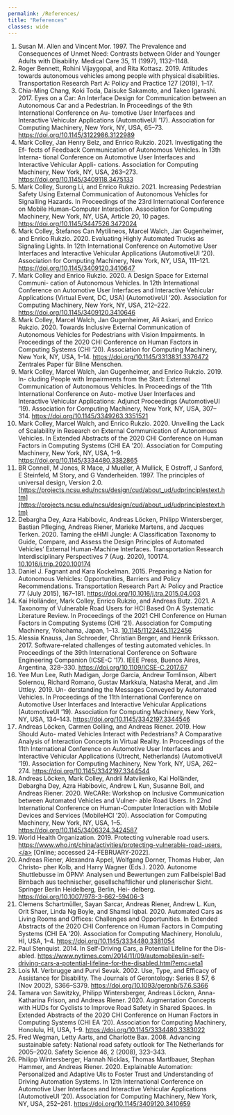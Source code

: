 ```yaml
---
permalink: /References/
title: "References"
classes: wide
---
```

1. Susan M. Allen and Vincent Mor. 1997. The Prevalence and Consequences of Unmet Need: Contrasts between Older and Younger Adults with Disability. Medical Care 35, 11 (1997), 1132–1148. 
2. Roger Bennett, Rohini Vijaygopal, and Rita Kottasz. 2019. Attitudes towards autonomous vehicles among people with physical disabilities. Transportation Research Part A: Policy and Practice 127 (2019), 1–17. 
3. Chia-Ming Chang, Koki Toda, Daisuke Sakamoto, and Takeo Igarashi. 2017. Eyes on a Car: An Interface Design for Communication between an Autonomous Car and a Pedestrian. In Proceedings of the 9th International Conference on Au- tomotive User Interfaces and Interactive Vehicular Applications (AutomotiveUI ’17). Association for Computing Machinery, New York, NY, USA, 65–73. <a href="https://doi.org/10.1145/3122986.3122989" target="_blank">https://doi.org/10.1145/3122986.3122989</a>
4. Mark Colley, Jan Henry Belz, and Enrico Rukzio. 2021. Investigating the Ef- fects of Feedback Communication of Autonomous Vehicles. In 13th Interna- tional Conference on Automotive User Interfaces and Interactive Vehicular Appli- cations. Association for Computing Machinery, New York, NY, USA, 263–273. <a href="https://doi.org/10.1145/3409118.3475133" target="_blank">https://doi.org/10.1145/3409118.3475133</a> 
5. <a name="colley2021b"></a>Mark Colley, Surong Li, and Enrico Rukzio. 2021. Increasing Pedestrian Safety Using External Communication of Autonomous Vehicles for Signalling Hazards. In Proceedings of the 23rd International Conference on Mobile Human-Computer Interaction. Association for Computing Machinery, New York, NY, USA, Article 20, 10 pages. <a href="https://doi.org/10.1145/3447526.3472024" target="_blank">https://doi.org/10.1145/3447526.3472024</a> 
6. Mark Colley, Stefanos Can Mytilineos, Marcel Walch, Jan Gugenheimer, and Enrico Rukzio. 2020. Evaluating Highly Automated Trucks as Signaling Lights. In 12th International Conference on Automotive User Interfaces and Interactive Vehicular Applications (AutomotiveUI ’20). Association for Computing Machinery, New York, NY, USA, 111–121. <a href="https://doi.org/10.1145/3409120.3410647" target="_blank">https://doi.org/10.1145/3409120.3410647</a> 
7. <a name="colley2020b"></a>Mark Colley and Enrico Rukzio. 2020. A Design Space for External Communi- cation of Autonomous Vehicles. In 12th International Conference on Automotive User Interfaces and Interactive Vehicular Applications (Virtual Event, DC, USA) (AutomotiveUI ’20). Association for Computing Machinery, New York, NY, USA, 212–222. <a href="https://doi.org/10.1145/3409120.3410646" target="_blank">https://doi.org/10.1145/3409120.3410646</a> 
8. Mark Colley, Marcel Walch, Jan Gugenheimer, Ali Askari, and Enrico Rukzio. 2020. Towards Inclusive External Communication of Autonomous Vehicles for Pedestrians with Vision Impairments. In Proceedings of the 2020 CHI Conference on Human Factors in Computing Systems (CHI ’20). Association for Computing Machinery, New York, NY, USA, 1–14. <a href="https://doi.org/10.1145/3313831.3376472" target="_blank">https://doi.org/10.1145/3313831.3376472</a> Zentrales Paper für Bline Menschen. 
9. Mark Colley, Marcel Walch, Jan Gugenheimer, and Enrico Rukzio. 2019. In- cluding People with Impairments from the Start: External Communication of Autonomous Vehicles. In Proceedings of the 11th International Conference on Auto- motive User Interfaces and Interactive Vehicular Applications: Adjunct Proceedings (AutomotiveUI ’19). Association for Computing Machinery, New York, NY, USA, 307–314. <a href="https://doi.org/10.1145/3349263.3351521" target="_blank">https://doi.org/10.1145/3349263.3351521</a> 
10. <a name="colley2020d"></a>Mark Colley, Marcel Walch, and Enrico Rukzio. 2020. Unveiling the Lack of Scalability in Research on External Communication of Autonomous Vehicles. In Extended Abstracts of the 2020 CHI Conference on Human Factors in Computing Systems (CHI EA ’20). Association for Computing Machinery, New York, NY, USA, 1–9. <a href="https://doi.org/10.1145/3334480.3382865" target="_blank">https://doi.org/10.1145/3334480.3382865</a> 
1. <a name="connell1997"></a>BR Connell, M Jones, R Mace, J Mueller, A Mullick, E Ostroff, J Sanford, E Steinfeld, M Story, and G Vanderheiden. 1997. The principles of universal design, Version 2.0. [https://projects.ncsu.edu/ncsu/design/cud/about_ud/udprinciplestext.htm](https://projects.ncsu.edu/ncsu/design/cud/about_ud/udprinciplestext.htm)
11. <a name="dey2020"></a>Debargha Dey, Azra Habibovic, Andreas Löcken, Philipp Wintersberger, Bastian Pfleging, Andreas Riener, Marieke Martens, and Jacques Terken. 2020. Taming the eHMI Jungle: A Classification Taxonomy to Guide, Compare, and Assess the Design Principles of Automated Vehicles’ External Human-Machine Interfaces. Transportation Research Interdisciplinary Perspectives 7 (Aug. 2020), 100174. [10.1016/j.trip.2020.100174](https://doi.org/10.1016/j.trip.2020.100174) 
12. Daniel J. Fagnant and Kara Kockelman. 2015. Preparing a Nation for Autonomous Vehicles: Opportunities, Barriers and Policy Recommendations. Transportation Research Part A: Policy and Practice 77 (July 2015), 167–181. <a href="https://doi.org/10.1016/j.tra.2015.04.003" target="_blank">https://doi.org/10.1016/j.tra.2015.04.003</a> 
13. <a name="hollaender2021"></a>Kai Holländer, Mark Colley, Enrico Rukzio, and Andreas Butz. 2021. A Taxonomy of Vulnerable Road Users for HCI Based On A Systematic Literature Review. In Proceedings of the 2021 CHI Conference on Human Factors in Computing Systems (CHI ’21). Association for Computing Machinery, Yokohama, Japan, 1–13. [10.1145/1122445.1122456](https://doi.org/10.1145/1122445.1122456)
14. Alessia Knauss, Jan Schroeder, Christian Berger, and Henrik Eriksson. 2017. Software-related challenges of testing automated vehicles. In Proceedings of the 39th International Conference on Software Engineering Companion (ICSE-C ’17). IEEE Press, Buenos Aires, Argentina, 328–330. <a href="https://doi.org/10.1109/ICSE-C.2017.67" target="_blank">https://doi.org/10.1109/ICSE-C.2017.67</a> 
15. Yee Mun Lee, Ruth Madigan, Jorge Garcia, Andrew Tomlinson, Albert Solernou, Richard Romano, Gustav Markkula, Natasha Merat, and Jim Uttley. 2019. Un- derstanding the Messages Conveyed by Automated Vehicles. In Proceedings of the 11th International Conference on Automotive User Interfaces and Interactive Vehicular Applications (AutomotiveUI ’19). Association for Computing Machinery, New York, NY, USA, 134–143. <a href="https://doi.org/10.1145/3342197.3344546" target="_blank">https://doi.org/10.1145/3342197.3344546</a> 
16. Andreas Löcken, Carmen Golling, and Andreas Riener. 2019. How Should Auto- mated Vehicles Interact with Pedestrians? A Comparative Analysis of Interaction Concepts in Virtual Reality. In Proceedings of the 11th International Conference on Automotive User Interfaces and Interactive Vehicular Applications (Utrecht, Netherlands) (AutomotiveUI ’19). Association for Computing Machinery, New York, NY, USA, 262–274. <a href="https://doi.org/10.1145/3342197.3344544" target="_blank">https://doi.org/10.1145/3342197.3344544</a> 
17. Andreas Löcken, Mark Colley, Andrii Matviienko, Kai Holländer, Debargha Dey, Azra Habibovic, Andrew L Kun, Susanne Boll, and Andreas Riener. 2020. WeCARe: Workshop on Inclusive Communication between Automated Vehicles and Vulner- able Road Users. In 22nd International Conference on Human-Computer Interaction with Mobile Devices and Services (MobileHCI ’20). Association for Computing Machinery, New York, NY, USA, 1–5. <a href="https://doi.org/10.1145/3406324.3424587" target="_blank">https://doi.org/10.1145/3406324.3424587</a> 
18. World Health Organization. 2019. Protecting vulnerable road users. <a href="https://www.who.int/china/activities/protecting-vulnerable-road-users." target="_blank">https://www.who.int/china/activities/protecting-vulnerable-road-users.</a> [Online; accessed 24-FEBRUARY-2022]. 
19. Andreas Riener, Alexandra Appel, Wolfgang Dorner, Thomas Huber, Jan Christo- pher Kolb, and Harry Wagner (Eds.). 2020. Autonome Shuttlebusse im ÖPNV: Analysen und Bewertungen zum Fallbeispiel Bad Birnbach aus technischer, gesellschaftlicher und planerischer Sicht. Springer Berlin Heidelberg, Berlin, Hei- delberg. <a href="https://doi.org/10.1007/978-3-662-59406-3" target="_blank">https://doi.org/10.1007/978-3-662-59406-3</a> 
20. Clemens Schartmüller, Sayan Sarcar, Andreas Riener, Andrew L. Kun, Orit Shaer, Linda Ng Boyle, and Shamsi Iqbal. 2020. Automated Cars as Living Rooms and Offices: Challenges and Opportunities. In Extended Abstracts of the 2020 CHI Conference on Human Factors in Computing Systems (CHI EA ’20). Association for Computing Machinery, Honolulu, HI, USA, 1–4. <a href="https://doi.org/10.1145/3334480.3381054" target="_blank">https://doi.org/10.1145/3334480.3381054</a> 
21. Paul Stenquist. 2014. In Self-Driving Cars, a Potential Lifeline for the Dis- abled. <a href="https://www.nytimes.com/2014/11/09/automobiles/in-self-driving-cars-a-potential-lifeline-for-the-disabled.html?emc=eta1" target="_blank">https://www.nytimes.com/2014/11/09/automobiles/in-self-driving-cars-a-potential-lifeline-for-the-disabled.html?emc=eta1</a> 
22. Lois M. Verbrugge and Purvi Sevak. 2002. Use, Type, and Efficacy of Assistance for Disability. The Journals of Gerontology: Series B 57, 6 (Nov 2002), S366–S379. <a href="https://doi.org/10.1093/geronb/57.6.S366" target="_blank">https://doi.org/10.1093/geronb/57.6.S366</a> 
23. Tamara von Sawitzky, Philipp Wintersberger, Andreas Löcken, Anna-Katharina Frison, and Andreas Riener. 2020. Augmentation Concepts with HUDs for Cyclists to Improve Road Safety in Shared Spaces. In Extended Abstracts of the 2020 CHI Conference on Human Factors in Computing Systems (CHI EA ’20). Association for Computing Machinery, Honolulu, HI, USA, 1–9. <a href="https://doi.org/10.1145/3334480.3383022" target="_blank">https://doi.org/10.1145/3334480.3383022</a> 
24. Fred Wegman, Letty Aarts, and Charlotte Bax. 2008. Advancing sustainable safety: National road safety outlook for The Netherlands for 2005–2020. Safety Science 46, 2 (2008), 323–343. 
25. Philipp Wintersberger, Hannah Nicklas, Thomas Martlbauer, Stephan Hammer, and Andreas Riener. 2020. Explainable Automation: Personalized and Adaptive UIs to Foster Trust and Understanding of Driving Automation Systems. In 12th International Conference on Automotive User Interfaces and Interactive Vehicular Applications (AutomotiveUI ’20). Association for Computing Machinery, New York, NY, USA, 252–261. <a href="https://doi.org/10.1145/3409120.3410659" target="_blank">https://doi.org/10.1145/3409120.3410659</a> 